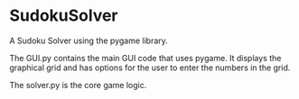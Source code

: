 # SudokuSolver

A Sudoku Solver using the pygame library.

The GUI.py contains the main GUI code that uses pygame. It displays the graphical grid and has options for the user to enter the numbers in the grid.

The solver.py is the core game logic.
